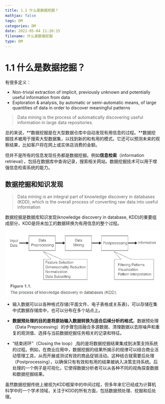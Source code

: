 ```yaml
---
title: 1.1 什么是数据挖掘？
mathjax: false
tags: DM
categories: DM
date: 2021-05-04 11:26:15
filename: 什么是数据挖掘
type: DM
---
```




# 1.1 什么是数据挖掘？

有很多定义：

- Non-trivial extraction of implicit, previously unknown and potentially useful information from data
- Exploration & analysis, by automatic or semi-automatic means, of large quantities of data in order to discover  meaningful patterns 

> Data mining is the process of automatically discovering useful information in
> large data repositories.

总的来说，**数据挖掘是在大型数据仓库中自动发现有用信息的过程。**数据挖掘技术被用于搜索大型数据集，以找到新的和有用的模式。它还可以预测未来的观察结果，比如客户将在网上或实体店消费的金额。

<!-- more -->

但并不是所有的信息发现任务都是数据挖掘。例如**信息检索**（information retrieval），包括在数据库中查询记录，搜索相关网站。数据挖掘技术可以用于增强信息检索系统的能力。

## 数据挖掘和知识发现

> Data mining is an integral part of knowledge discovery in databases (KDD), which is the overall process of converting raw data into useful information

数据挖掘是数据库知识发现(knowledge discovery in database, KDD)的重要组成部分，KDD是将未加工的数据转换为有用信息的整个过程。

![image-20210506102102770](1-chap01-1/image-20210506102102770.png)

- 输入数据可以以各种格式存储(平面文件、电子表格或关系表)，可以存储在集中式数据存储库中，也可以分布在多个站点上。
- **数据预处理的目的是将原始输入数据转换为适合后续分析的格式**。数据预处理（Data Preprocessing）的步骤包括融合多源数据、清理数据以去除噪声和重复的观测值、选择与当前数据挖掘任务相关的记录和特征。

- “结束闭环”（Closing the loop）,指的是将数据挖掘结果集成到决策支持系统的过程。例如，在商业应用中，数据挖掘的结果所揭示的规律可以结合商业活动管理工具，从而开展或测试有效的商品促销活动。这种结合就需要后处理（Postprocessing），以确保只有有效和有用的结果被纳入决策支持系统。后处理的一个例子是可视化，它使得数据分析者可以从各种不同的视角探查数据和数据挖掘结果。

虽然数据挖掘传统上被视为KDD框架中的中间过程，但多年来它已经成为计算机科学中的一个学术领域，关注于KDD的所有方面，包括数据预处理、挖掘和后处理。

